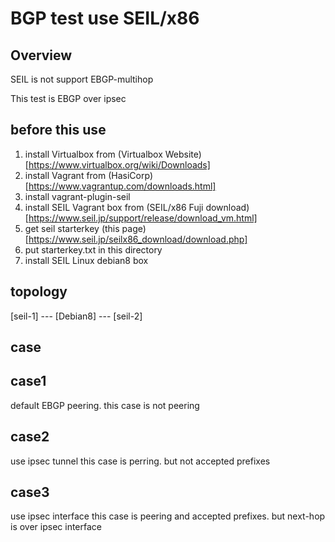 # BGP test use SEIL/x86


## Overview

SEIL is not support EBGP-multihop

This test is EBGP over ipsec


## before this use

1. install Virtualbox from (Virtualbox Website)[https://www.virtualbox.org/wiki/Downloads]
1. install Vagrant from (HasiCorp)[https://www.vagrantup.com/downloads.html]
1. install vagrant-plugin-seil
1. install SEIL Vagrant box from (SEIL/x86 Fuji download)[https://www.seil.jp/support/release/download_vm.html]
1. get seil starterkey (this page)[https://www.seil.jp/seilx86_download/download.php]
1. put starterkey.txt in this directory
1. install SEIL Linux debian8 box


## topology

[seil-1] --- [Debian8] --- [seil-2]


## case
## case1
default EBGP peering.
this case is not peering
## case2
use ipsec tunnel
this case is perring. but not accepted prefixes
## case3
use ipsec interface
this case is peering and accepted prefixes.
but next-hop is over ipsec interface

